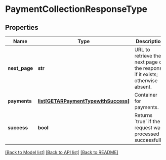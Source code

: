 # PaymentCollectionResponseType

## Properties
Name | Type | Description | Notes
------------ | ------------- | ------------- | -------------
**next_page** | **str** | URL to retrieve the next page of the response if it exists; otherwise absent.  | [optional] 
**payments** | [**list[GETARPaymentTypewithSuccess]**](GETARPaymentTypewithSuccess.md) | Container for payments.  | [optional] 
**success** | **bool** | Returns &#x60;true&#x60; if the request was processed successfully. | [optional] 

[[Back to Model list]](../README.md#documentation-for-models) [[Back to API list]](../README.md#documentation-for-api-endpoints) [[Back to README]](../README.md)


